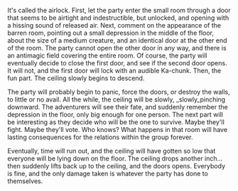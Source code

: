 It's called the airlock. First, let the party enter the small room through a door that seems to be airtight and indestructible, but unlocked, and opening with a hissing sound of released air. Next, comment on the appearance of the barren room, pointing out a small depression in the middle of the floor, about the size of a medium creature, and an identical door at the other end of the room. The party cannot open the other door in any way, and there is an antimagic field covering the entire room. Of course, the party will eventually decide to close the first door, and see if the second door opens. It will not, and the first door will lock with an audible Ka-chunk. Then, the fun part. The ceiling slowly begins to descend.

The party will probably begin to panic, force the doors, or destroy the walls, to little or no avail. All the while, the ceiling will be slowly, _slowly_pinching downward. The adventurers will see their fate, and suddenly remember the depression in the floor, only big enough for one person. The next part will be interesting as they decide who will be the one to survive. Maybe they'll fight. Maybe they'll vote. Who knows? What happens in that room will have lasting consequences for the relations within the group forever.

Eventually, time will run out, and the ceiling will have gotten so low that everyone will be lying down on the floor. The ceiling drops another inch... then suddenly lifts back up to the ceiling, and the doors opens. Everybody is fine, and the only damage taken is whatever the party has done to themselves.
